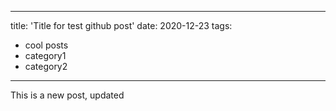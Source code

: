 
---
title: 'Title for test github post'
date: 2020-12-23
tags:
  - cool posts
  - category1
  - category2
---

This is a new post, updated
